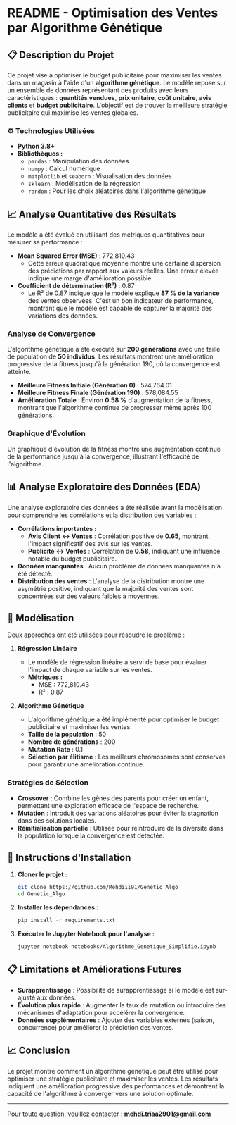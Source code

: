 
# README - Optimisation des Ventes par Algorithme Génétique

## 📋 Description du Projet
Ce projet vise à optimiser le budget publicitaire pour maximiser les ventes dans un magasin à l'aide d'un **algorithme génétique**. Le modèle repose sur un ensemble de données représentant des produits avec leurs caractéristiques : **quantités vendues**, **prix unitaire**, **coût unitaire**, **avis clients** et **budget publicitaire**. L'objectif est de trouver la meilleure stratégie publicitaire qui maximise les ventes globales.

### ⚙️ Technologies Utilisées
- **Python 3.8+**
- **Bibliothèques :**
  - `pandas` : Manipulation des données
  - `numpy` : Calcul numérique
  - `matplotlib` et `seaborn` : Visualisation des données
  - `sklearn` : Modélisation de la régression
  - `random` : Pour les choix aléatoires dans l'algorithme génétique

## 📈 Analyse Quantitative des Résultats
Le modèle a été évalué en utilisant des métriques quantitatives pour mesurer sa performance :

- **Mean Squared Error (MSE)** : 772,810.43
  - Cette erreur quadratique moyenne montre une certaine dispersion des prédictions par rapport aux valeurs réelles. Une erreur élevée indique une marge d'amélioration possible.
- **Coefficient de détermination (R²)** : 0.87
  - Le R² de 0.87 indique que le modèle explique **87 % de la variance** des ventes observées. C'est un bon indicateur de performance, montrant que le modèle est capable de capturer la majorité des variations des données.

### Analyse de Convergence
L'algorithme génétique a été exécuté sur **200 générations** avec une taille de population de **50 individus**. Les résultats montrent une amélioration progressive de la fitness jusqu'à la génération 190, où la convergence est atteinte.

- **Meilleure Fitness Initiale (Génération 0)** : 574,764.01
- **Meilleure Fitness Finale (Génération 190)** : 578,084.55
- **Amélioration Totale** : Environ **0.58 %** d'augmentation de la fitness, montrant que l'algorithme continue de progresser même après 100 générations.

### Graphique d'Évolution
Un graphique d'évolution de la fitness montre une augmentation continue de la performance jusqu'à la convergence, illustrant l'efficacité de l'algorithme.

## 📊 Analyse Exploratoire des Données (EDA)
Une analyse exploratoire des données a été réalisée avant la modélisation pour comprendre les corrélations et la distribution des variables :

- **Corrélations importantes :**
  - **Avis Client ↔ Ventes** : Corrélation positive de **0.65**, montrant l'impact significatif des avis sur les ventes.
  - **Publicité ↔ Ventes** : Corrélation de **0.58**, indiquant une influence notable du budget publicitaire.
- **Données manquantes** : Aucun problème de données manquantes n'a été détecté.
- **Distribution des ventes** : L'analyse de la distribution montre une asymétrie positive, indiquant que la majorité des ventes sont concentrées sur des valeurs faibles à moyennes.

## 🧠 Modélisation
Deux approches ont été utilisées pour résoudre le problème :

1. **Régression Linéaire**
   - Le modèle de régression linéaire a servi de base pour évaluer l'impact de chaque variable sur les ventes.
   - **Métriques :**
     - MSE : 772,810.43
     - R² : 0.87

2. **Algorithme Génétique**
   - L'algorithme génétique a été implémenté pour optimiser le budget publicitaire et maximiser les ventes.
   - **Taille de la population** : 50
   - **Nombre de générations** : 200
   - **Mutation Rate** : 0.1
   - **Sélection par élitisme** : Les meilleurs chromosomes sont conservés pour garantir une amélioration continue.

### Stratégies de Sélection
- **Crossover** : Combine les gènes des parents pour créer un enfant, permettant une exploration efficace de l'espace de recherche.
- **Mutation** : Introduit des variations aléatoires pour éviter la stagnation dans des solutions locales.
- **Réinitialisation partielle** : Utilisée pour réintroduire de la diversité dans la population lorsque la convergence est détectée.



## 🚀 Instructions d'Installation
1. **Cloner le projet :**
   ```bash
   git clone https://github.com/Mehdiii91/Genetic_Algo
   cd Genetic_Algo
   ```

2. **Installer les dépendances :**
   ```bash
   pip install -r requirements.txt
   ```

3. **Exécuter le Jupyter Notebook pour l'analyse :**
   ```bash
   jupyter notebook notebooks/Algorithme_Genetique_Simplifie.ipynb
   ```


## 📋 Limitations et Améliorations Futures
- **Surapprentissage** : Possibilité de surapprentissage si le modèle est sur-ajusté aux données.
- **Évolution plus rapide** : Augmenter le taux de mutation ou introduire des mécanismes d'adaptation pour accélérer la convergence.
- **Données supplémentaires** : Ajouter des variables externes (saison, concurrence) pour améliorer la prédiction des ventes.

## 📈 Conclusion
Le projet montre comment un algorithme génétique peut être utilisé pour optimiser une stratégie publicitaire et maximiser les ventes. Les résultats indiquent une amélioration progressive des performances et démontrent la capacité de l'algorithme à converger vers une solution optimale.

---

Pour toute question, veuillez contacter : **mehdi.triaa2901@gmail.com**
